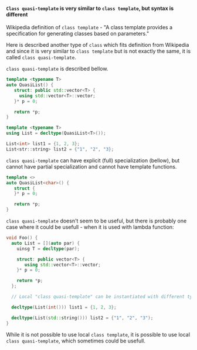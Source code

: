 #### `Class quasi-template` is very similar to `class template`, but syntax is different

Wikipedia definition of `class template` - "A class template provides a specification for generating classes based on parameters."

Here is described another type of `class` which fits definition from Wikipedia and 
since it is very similar to `class template` but is not exactly the same, it is called `class quasi-template`.

`class quasi-template` is described bellow.

```C++
template <typename T>
auto QuasiList() {
   struct: public std::vector<T> {
     using std::vector<T>::vector;
   }* p = 0;

   return *p;
}

template <typename T>
using List = decltype(QuasiList<T>());

List<int> list1 = {1, 2, 3};
List<str::string> list2 = {"1", "2", "3}; 
```

`class quasi-template` can have explicit (full) specialization (bellow), but cannot have partial specialization and cannot have template functions.

```C++
template <>
auto QuasiList<char>() {
   struct {
   }* p = 0;

   return *p;
}
```


`class quasi-template` doesn't seem to be useful, but there is probably one case where it could be usefull - when it is used with lambda function:

```C++
void Foo() {
  auto List = [](auto par) {
    uinsg T = decltype(par);

    struct: public vector<T> {
       using std::vector<T>::vector;
    }* p = 0;

    return *p; 
  };

  // Local "class quasi-template" can be instantiated with different types.

  decltype(List(int())) list1 = {1, 2, 3};

  decltype(List(std::string())) list2 = {"1", "2", "3");
}
```

While it is not possible to use local `class template`, it is possible to use local `class quasi-template`, which sometimes could be usefull.


